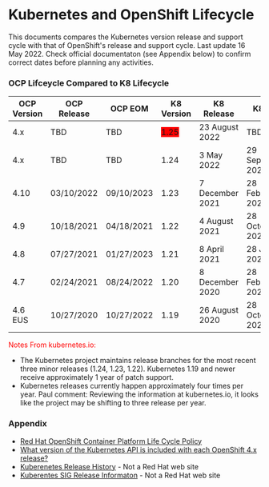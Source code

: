 # Kubernetes and OpenShift Lifecycle

This documents compares the Kubernetes version release and support cycle with that of OpenShift's release and support cycle.  Last update 16 May 2022.  Check official documentaton (see Appendix below) to confirm correct dates before planning any activities.

### OCP Lifceycle Compared to K8 Lifecycle


OCP Version | OCP Release | OCP EOM | K8 Version | K8 Release | K8 EOL
------------|-------------|---------|------------|------------|-------
4.x | TBD | TBD |  <span style="background-color:red">1.25</span> | 23 August 2022 | TBD
4.x | TBD | TBD | 1.24 | 3 May 2022 |29 September 2023
4.10 | 03/10/2022 | 09/10/2023 | 1.23 | 7 December 2021 | 28 February 2023
4.9 | 10/18/2021 | 04/18/2021 | 1.22 | 4 August 2021 | 28 October 2022
4.8 | 07/27/2021 | 01/27/2023 | 1.21 | 8 April 2021 | 28 June 2022
4.7 | 02/24/2021 | 08/24/2022 | 1.20 | 8 December 2020 | 28 February 2022
4.6 EUS | 10/27/2020 | 10/27/2022 | 1.19 | 26 August 2020 | 28 October 2021

 <span style="color:red">Notes From kubernetes.io:</span>
- The Kubernetes project maintains release branches for the most recent three minor releases (1.24, 1.23, 1.22). Kubernetes 1.19 and newer receive approximately 1 year of patch support.
- Kubernetes releases currently happen approximately four times per year. Paul comment: Reviewing the information at kubernetes.io, it looks like the project may be shifting to three release per year.

### Appendix
- [Red Hat OpenShift Container Platform Life Cycle Policy](https://access.redhat.com/support/policy/updates/openshift)
- [What version of the Kubernetes API is included with each OpenShift 4.x release?](https://access.redhat.com/solutions/4870701)
- [Kuberenetes Release History](https://kubernetes.io/releases/#release-history) - Not a Red Hat web site
- [Kuberentes SIG Release Informaton](https://github.com/kubernetes/sig-release/tree/master/releases) - Not a Red Hat web site

